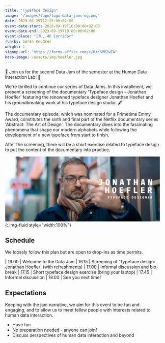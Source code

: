 ```yaml
---
title: "Typeface design"
image: "/images/logo/logo-data-jams-og.png"
date: 2023-08-29T12:25:00+02:00
event-date-start: 2023-09-19T16:00:00+02:00
event-date-end: 2023-09-19T18:00:00+02:00
event-place: "ITU, 4D Corridor"
run-by: Søren Knudsen
weight: 1
signup-url: "https://forms.office.com/e/0iKSVRZwEA"
hero-image: /assets/img/hoefler.jpg
---
```


🎉 Join us for the second Data Jam of the semester at the Human Data Interaction Lab! 📅

We're thrilled to continue our series of Data Jams. In this installment, we present a screening of the documentary 'Typeface design - Jonathan Hoefler' featuring the renowned typeface designer Jonathan Hoefler and his groundbreaking work at his typeface design studio. 🖋️

The documentary episode, which was nominated for a Primetime Emmy Award, constitutes the sixth and final part of the Netflix documentary series 'Abstract: The Art of Design'. The documentary dives into the fascinating phenomena that shape our modern alphabets while following the development of a new typeface from start to finish.

After the screening, there will be a short exercise related to typeface design to put the content of the documentary into practice.

![Portrait of Janothan Hoefler in the streets of New York City](/assets/img/hoefler.jpg){:.img-fluid style="width:100%"}

## Schedule 

We loosely follow this plan but are open to drop-ins as time permits.  

| 16.00 | Welcome to the Data Jam
| 16.15 | Screening of 'Typeface design: Jonathan Hoefler' (with refreshments)
| 17.00 | Informal discussion and bio-break
| 17.15 | Short typeface design exercise (bring your laptop)
| 17.45 | Informal discussion
| 18.00 | See you next time! 

## Expectations

Keeping with the jam narrative, we aim for this event to be fun and engaging, and to allow us to meet fellow people with interests related to human data interaction.

* Have fun 
* No preparation needed - anyone can join!
* Discuss perspectives of human data interaction and beyond 
